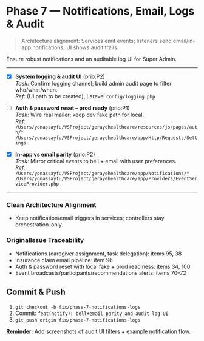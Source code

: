 # Phase 7 — Notifications, Email, Logs & Audit

> Architecture alignment: Services emit events; listeners send email/in-app notifications; UI shows audit trails.

Ensure robust notifications and an auditable log UI for Super Admin.

---

- [x] **System logging & audit UI** (prio:P2)  
  *Task:* Confirm logging channel; build admin audit page to filter who/what/when.  
  *Ref:* (UI path to be created), Laravel `config/logging.php`

- [ ] **Auth & password reset – prod ready** (prio:P1)  
  *Task:* Wire real mailer; keep dev fake path for local.  
  *Ref:*  
    `/Users/yonassayfu/VSProject/gerayehealthcare/resources/js/pages/auth/*`  
    `/Users/yonassayfu/VSProject/gerayehealthcare/app/Http/Requests/Settings`  

- [x] **In-app vs email parity** (prio:P2)  
  *Task:* Mirror critical events to bell + email with user preferences.  
  *Ref:*  
    `/Users/yonassayfu/VSProject/gerayehealthcare/app/Notifications/*`  
    `/Users/yonassayfu/VSProject/gerayehealthcare/app/Providers/EventServiceProvider.php`

---

### Clean Architecture Alignment
- Keep notification/email triggers in services; controllers stay orchestration-only.

### OriginalIssue Traceability
- Notifications (caregiver assignment, task delegation): items 95, 38
- Insurance claim email pipeline: item 96
- Auth & password reset with local fake + prod readiness: items 34, 100
- Event broadcasts/participants/recommendations alerts: items 70–72

## Commit & Push
1. `git checkout -b fix/phase-7-notifications-logs`  
2. Commit: `feat(notify): bell+email parity and audit log UI`  
3. `git push origin fix/phase-7-notifications-logs`

**Reminder:** Add screenshots of audit UI filters + example notification flow.
